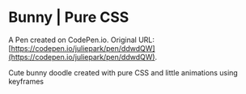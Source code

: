 # Bunny | Pure CSS

A Pen created on CodePen.io. Original URL: [https://codepen.io/juliepark/pen/ddwdQW](https://codepen.io/juliepark/pen/ddwdQW).

Cute bunny doodle created with pure CSS and little animations using keyframes